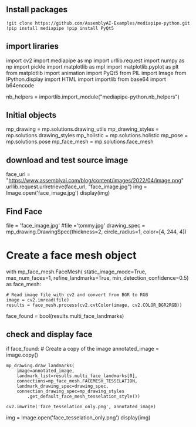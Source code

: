 ## Install packages
`
!git clone https://github.com/AssemblyAI-Examples/mediapipe-python.git
!pip install mediapipe
!pip install PyQt5
`

## import liraries
import cv2
import mediapipe as mp
import urllib.request
import numpy as np
import pickle
import matplotlib as mpl
import matplotlib.pyplot as plt
from matplotlib import animation
import PyQt5
from PIL import Image
from IPython.display import HTML
import importlib
from base64 import b64encode

nb_helpers = importlib.import_module("mediapipe-python.nb_helpers")


## Initial objects
mp_drawing = mp.solutions.drawing_utils
mp_drawing_styles = mp.solutions.drawing_styles
mp_holistic = mp.solutions.holistic
mp_pose = mp.solutions.pose
mp_face_mesh = mp.solutions.face_mesh


## download and test source image
face_url = "https://www.assemblyai.com/blog/content/images/2022/04/image.png"
urllib.request.urlretrieve(face_url, "face_image.jpg")
img = Image.open('face_image.jpg')
display(img)

## Find Face
file = 'face_image.jpg'
#file ='tommy.jpg'
drawing_spec = mp_drawing.DrawingSpec(thickness=2, circle_radius=1, color=[4, 244, 4])

# Create a face mesh object
with mp_face_mesh.FaceMesh(
        static_image_mode=True,
        max_num_faces=1,
        refine_landmarks=True,
        min_detection_confidence=0.5) as face_mesh:

    # Read image file with cv2 and convert from BGR to RGB
    image = cv2.imread(file)
    results = face_mesh.process(cv2.cvtColor(image, cv2.COLOR_BGR2RGB))

face_found = bool(results.multi_face_landmarks)

## check and display face
if face_found:
    # Create a copy of the image
    annotated_image = image.copy()

    mp_drawing.draw_landmarks(
        image=annotated_image,
        landmark_list=results.multi_face_landmarks[0],
        connections=mp_face_mesh.FACEMESH_TESSELATION,
        landmark_drawing_spec=drawing_spec,
        connection_drawing_spec=mp_drawing_styles
            .get_default_face_mesh_tesselation_style())

    cv2.imwrite('face_tesselation_only.png', annotated_image)

img = Image.open('face_tesselation_only.png')
display(img)

